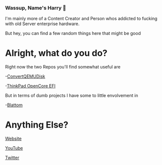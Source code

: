 ### Wassup, Name's Harry 👋

I'm mainly more of a Content Creator and Person whos addicted to fucking with old Server enterprise hardware.

But hey, you can find a few random things here that might be good

# Alright, what do you do?

Right now the two Repos you'll find somewhat useful are

-[ConvertQEMUDisk](https://github.com/AO554/ConvertQEMUDisk)

-[ThinkPad OpenCore EFI](https://github.com/AO554/ThinkPad-T440-Opencore)

But in terms of dumb projects I have some to little envolvement in

-[Blattom](https://github.com/SunburntRock89/Blattom)

# Anything Else?

[Website](https://ao554.com)

[YouTube](https://youtube.com/user/UMadForAw3some)

[Twitter](https://twitter.com/ao554yt)
